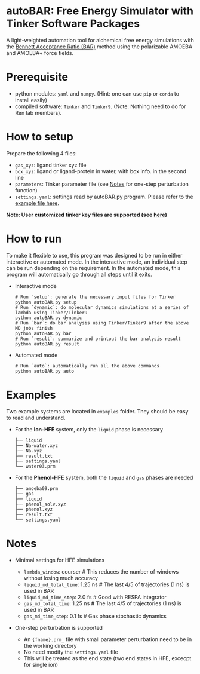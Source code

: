 
# autoBAR: Free Energy Simulator with Tinker Software Packages 

A light-weighted automation tool for alchemical free energy simulations with the [Bennett Acceptance Ratio (BAR)](https://en.wikipedia.org/wiki/Bennett_acceptance_ratio) method using the polarizable AMOEBA and AMOEBA+ force fields.

# Prerequisite
- python modules: `yaml` and `numpy`. (Hint: one can use `pip` or `conda` to install easily)
- compiled software: `Tinker` and `Tinker9`. (Note: Nothing need to do for Ren lab members).

# How to setup 

Prepare the following 4 files:
* `gas_xyz`: ligand tinker xyz file
* `box_xyz`: ligand or ligand-protein in water, with box info. in the second line
* `parameters`: Tinker parameter file (see [Notes](#notes) for one-step perturbation function)
* `settings.yaml`: settings read by autoBAR.py program. Please refer to the [example file here](https://github.com/leucinw/autoBAR/blob/main/dat/settings.yaml).

__Note: User customized tinker key files are supported (see [here](https://github.com/leucinw/autoBAR/blob/main/dat/settings.yaml))__

# How to run 

To make it flexible to use, this program was designed to be run in either interactive or automated mode. 
In the interactive mode, an individual step can be run depending on the requirement. 
In the automated mode, this program will automatically go through all steps until it exits.

* Interactive mode
  ```shell
  # Run `setup`: generate the necessary input files for Tinker
  python autoBAR.py setup
  # Run `dynamic`: do molecular dynamics simulations at a series of lambda using Tinker/Tinker9
  python autoBAR.py dynamic
  # Run `bar`: do bar analysis using Tinker/Tinker9 after the above MD jobs finish
  python autoBAR.py bar
  # Run `result`: summarize and printout the bar analysis result
  python autoBAR.py result
  ```
* Automated mode
  ```shell
  # Run `auto`: automatically run all the above commands
  python autoBAR.py auto
  ```

# Examples

Two example systems are located in `examples` folder. They should be easy to read and understand.

* For the __Ion-HFE__ system, only the `liquid` phase is necessary
	```
	├── liquid
	├── Na-water.xyz
	├── Na.xyz
	├── result.txt
	├── settings.yaml
	└── water03.prm
	```

* For the __Phenol-HFE__ system, both the `liquid` and `gas` phases are needed
	```
	├── amoeba09.prm
	├── gas
	├── liquid
	├── phenol_solv.xyz
	├── phenol.xyz
	├── result.txt
	└── settings.yaml
	```

# Notes

* Minimal settings for HFE simulations
  * `lambda_window`: courser # This reduces the number of windows without losing much accuracy
  * `liquid_md_total_time`: 1.25 ns # The last 4/5 of trajectories (1 ns) is used in BAR
  * `liquid_md_time_step`: 2.0 fs # Good with RESPA integrator
  * `gas_md_total_time`: 1.25 ns # The last 4/5 of trajectories (1 ns) is used in BAR
  * `gas_md_time_step`: 0.1 fs # Gas phase stochastic dynamics

* One-step perturbation is supported 
  * An `{fname}.prm_` file with small parameter perturbation need to be in the working directory
  * No need modify the `settings.yaml` file
  * This will be treated as the end state (two end states in HFE, excecpt for single ion)
